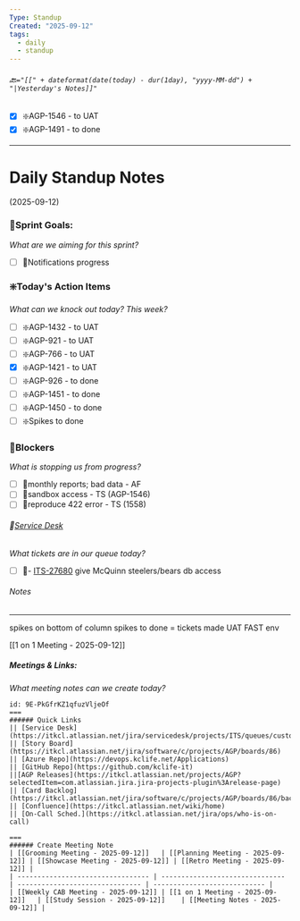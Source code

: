 ```yaml
---
Type: Standup
Created: "2025-09-12"
tags:
  - daily
  - standup
---
```

###### 🔙`="[[" + dateformat(date(today) - dur(1day), "yyyy-MM-dd") + "|Yesterday's Notes]]"` 
- [x] ❇️AGP-1546 - to UAT
- [x] ❇️AGP-1491 - to done
---
# Daily Standup Notes
(2025-09-12)

### 🔁Sprint Goals: 
*What are we aiming for this sprint?* 
- [ ] 🔁Notifications progress

### ❇️Today's Action Items
*What can we knock out today? This week?*
- [ ] ❇️AGP-1432 - to UAT
- [ ] ❇️AGP-921 - to UAT
- [ ] ❇️AGP-766 - to UAT
- [x] ❇️AGP-1421 - to UAT
- [ ] ❇️AGP-926 - to done
- [ ] ❇️AGP-1451 - to done
- [ ] ❇️AGP-1450 - to done
- [ ] ❇️Spikes to done

### 🚫Blockers
*What is stopping us from progress?*
- [ ] 🚫monthly reports; bad data - AF
- [ ] 🚫sandbox access - TS (AGP-1546)
- [ ] 🚫reproduce 422 error - TS (1558)

###### 🎫[Service Desk](https://itkcl.atlassian.net/jira/software/c/projects/AGP/boards/86)
*What tickets are in our queue today?*
- [ ] 🎫- [ITS-27680](https://itkcl.atlassian.net/jira/servicedesk/projects/ITS/queues/custom/220/ITS-27680) give McQuinn steelers/bears db access

###### Notes
---
spikes on bottom of column
spikes to done = tickets made
UAT FAST env

[[1 on 1 Meeting - 2025-09-12]]
##### Meetings & Links:
*What meeting notes can we create today?*
```columns
id: 9E-PkGfrKZ1qfuzVljeOf
===
###### Quick Links
|| [Service Desk](https://itkcl.atlassian.net/jira/servicedesk/projects/ITS/queues/custom/220) 
|| [Story Board](https://itkcl.atlassian.net/jira/software/c/projects/AGP/boards/86) 
|| [Azure Repo](https://devops.kclife.net/Applications) 
|| [GitHub Repo](https://github.com/kclife-it)
||[AGP Releases](https://itkcl.atlassian.net/projects/AGP?selectedItem=com.atlassian.jira.jira-projects-plugin%3Arelease-page) 
|| [Card Backlog](https://itkcl.atlassian.net/jira/software/c/projects/AGP/boards/86/backlog) 
|| [Confluence](https://itkcl.atlassian.net/wiki/home) 
|| [On-Call Sched.](https://itkcl.atlassian.net/jira/ops/who-is-on-call) 

===
###### Create Meeting Note
| [[Grooming Meeting - 2025-09-12]]   | [[Planning Meeting - 2025-09-12]] | [[Showcase Meeting - 2025-09-12]] | [[Retro Meeting - 2025-09-12]] |
| --------------------------------- | ------------------------------- | ------------------------------- | ---------------------------- |
| [[Weekly CAB Meeting - 2025-09-12]] | [[1 on 1 Meeting - 2025-09-12]]   | [[Study Session - 2025-09-12]]    | [[Meeting Notes - 2025-09-12]] |

```
